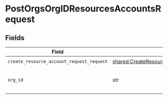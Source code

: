 # PostOrgsOrgIDResourcesAccountsRequest


## Fields

| Field                                                                                                    | Type                                                                                                     | Required                                                                                                 | Description                                                                                              |
| -------------------------------------------------------------------------------------------------------- | -------------------------------------------------------------------------------------------------------- | -------------------------------------------------------------------------------------------------------- | -------------------------------------------------------------------------------------------------------- |
| `create_resource_account_request_request`                                                                | [shared.CreateResourceAccountRequestRequest](../../models/shared/createresourceaccountrequestrequest.md) | :heavy_check_mark:                                                                                       | N/A                                                                                                      |
| `org_id`                                                                                                 | *str*                                                                                                    | :heavy_check_mark:                                                                                       | The Organization ID.<br/><br/>                                                                           |